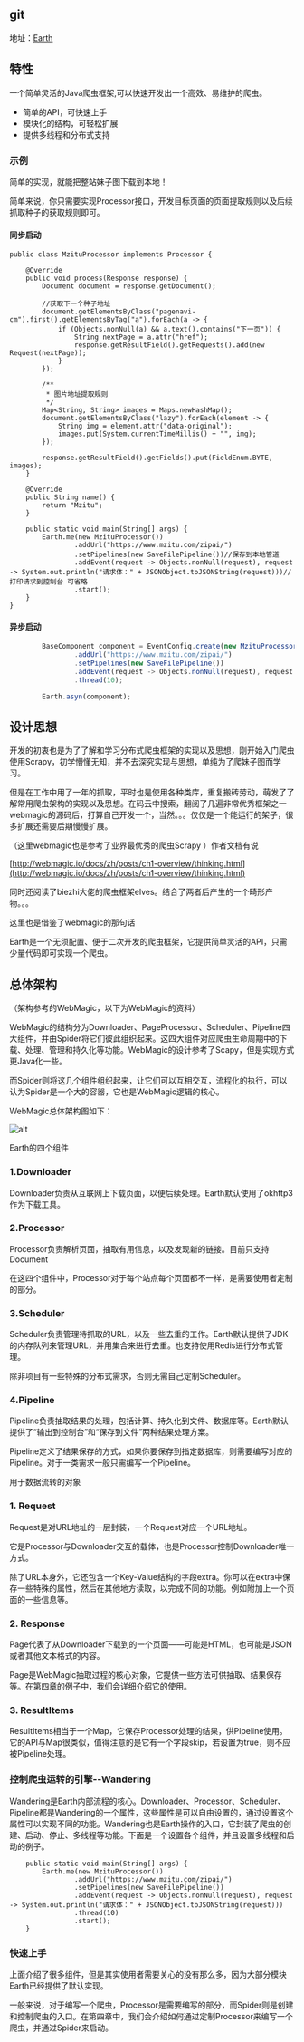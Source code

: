 ## git

地址：[Earth](https://gitee.com/SAnSAni/Earth)

## 特性

一个简单灵活的Java爬虫框架,可以快速开发出一个高效、易维护的爬虫。

*   简单的API，可快速上手
*   模块化的结构，可轻松扩展
*   提供多线程和分布式支持

### 示例

简单的实现，就能把整站妹子图下载到本地！

简单来说，你只需要实现Processor接口，开发目标页面的页面提取规则以及后续抓取种子的获取规则即可。
#### 同步启动
    public class MzituProcessor implements Processor {

        @Override
        public void process(Response response) {
            Document document = response.getDocument();

            //获取下一个种子地址
            document.getElementsByClass("pagenavi-cm").first().getElementsByTag("a").forEach(a -> {
                if (Objects.nonNull(a) && a.text().contains("下一页")) {
                    String nextPage = a.attr("href");
                    response.getResultField().getRequests().add(new Request(nextPage));
                }
            });

            /**
             * 图片地址提取规则
             */
            Map<String, String> images = Maps.newHashMap();
            document.getElementsByClass("lazy").forEach(element -> {
                String img = element.attr("data-original");
                images.put(System.currentTimeMillis() + "", img);
            });

            response.getResultField().getFields().put(FieldEnum.BYTE, images);
        }

        @Override
        public String name() {
            return "Mzitu";
        }

        public static void main(String[] args) {
            Earth.me(new MzituProcessor())
                    .addUrl("https://www.mzitu.com/zipai/")
                    .setPipelines(new SaveFilePipeline())//保存到本地管道
                    .addEvent(request -> Objects.nonNull(request), request -> System.out.println("请求体：" + JSONObject.toJSONString(request)))//打印请求到控制台 可省略
                    .start();
        }
    }
#### 异步启动
```js
        BaseComponent component = EventConfig.create(new MzituProcessor())
                .addUrl("https://www.mzitu.com/zipai/")
                .setPipelines(new SaveFilePipeline())
                .addEvent(request -> Objects.nonNull(request), request -> System.out.println("请求体：" + JSONObject.toJSONString(request)))
                .thread(10);

        Earth.asyn(component);
```  

## 设计思想

开发的初衷也是为了了解和学习分布式爬虫框架的实现以及思想，刚开始入门爬虫使用Scrapy，初学懵懂无知，并不去深究实现与思想，单纯为了爬妹子图而学习。

但是在工作中用了一年的抓取，平时也是使用各种类库，重复搬砖劳动，萌发了了解常用爬虫架构的实现以及思想。在码云中搜索，翻阅了几遍非常优秀框架之一webmagic的源码后，打算自己开发一个，当然。。。仅仅是一个能运行的架子，很多扩展还需要后期慢慢扩展。

（这里webmagic也是参考了业界最优秀的爬虫Scrapy ）作者文档有说

[http://webmagic.io/docs/zh/posts/ch1-overview/thinking.html](http://webmagic.io/docs/zh/posts/ch1-overview/thinking.html)

同时还阅读了biezhi大佬的爬虫框架elves。结合了两者后产生的一个畸形产物。。。

这里也是借鉴了webmagic的那句话

Earth是一个无须配置、便于二次开发的爬虫框架，它提供简单灵活的API，只需少量代码即可实现一个爬虫。

## 总体架构

（架构参考的WebMagic，以下为WebMagic的资料）

WebMagic的结构分为Downloader、PageProcessor、Scheduler、Pipeline四大组件，并由Spider将它们彼此组织起来。这四大组件对应爬虫生命周期中的下载、处理、管理和持久化等功能。WebMagic的设计参考了Scapy，但是实现方式更Java化一些。

而Spider则将这几个组件组织起来，让它们可以互相交互，流程化的执行，可以认为Spider是一个大的容器，它也是WebMagic逻辑的核心。

WebMagic总体架构图如下：

![alt](https://github.com/SAnBlog/Earth/blob/master/san.png)

Earth的四个组件

### 1.Downloader

Downloader负责从互联网上下载页面，以便后续处理。Earth默认使用了okhttp3作为下载工具。

### 2.Processor

Processor负责解析页面，抽取有用信息，以及发现新的链接。目前只支持Document

在这四个组件中，Processor对于每个站点每个页面都不一样，是需要使用者定制的部分。

### 3.Scheduler

Scheduler负责管理待抓取的URL，以及一些去重的工作。Earth默认提供了JDK的内存队列来管理URL，并用集合来进行去重。也支持使用Redis进行分布式管理。

除非项目有一些特殊的分布式需求，否则无需自己定制Scheduler。

### 4.Pipeline

Pipeline负责抽取结果的处理，包括计算、持久化到文件、数据库等。Earth默认提供了“输出到控制台”和“保存到文件”两种结果处理方案。

Pipeline定义了结果保存的方式，如果你要保存到指定数据库，则需要编写对应的Pipeline。对于一类需求一般只需编写一个Pipeline。

用于数据流转的对象

### 1\. Request

Request是对URL地址的一层封装，一个Request对应一个URL地址。

它是Processor与Downloader交互的载体，也是Processor控制Downloader唯一方式。

除了URL本身外，它还包含一个Key-Value结构的字段extra。你可以在extra中保存一些特殊的属性，然后在其他地方读取，以完成不同的功能。例如附加上一个页面的一些信息等。

### 2\. Response

Page代表了从Downloader下载到的一个页面——可能是HTML，也可能是JSON或者其他文本格式的内容。

Page是WebMagic抽取过程的核心对象，它提供一些方法可供抽取、结果保存等。在第四章的例子中，我们会详细介绍它的使用。

### 3\. ResultItems

ResultItems相当于一个Map，它保存Processor处理的结果，供Pipeline使用。它的API与Map很类似，值得注意的是它有一个字段skip，若设置为true，则不应被Pipeline处理。

### 控制爬虫运转的引擎--Wandering

Wandering是Earth内部流程的核心。Downloader、Processor、Scheduler、Pipeline都是Wandering的一个属性，这些属性是可以自由设置的，通过设置这个属性可以实现不同的功能。Wandering也是Earth操作的入口，它封装了爬虫的创建、启动、停止、多线程等功能。下面是一个设置各个组件，并且设置多线程和启动的例子。

        public static void main(String[] args) {
            Earth.me(new MzituProcessor())
                    .addUrl("https://www.mzitu.com/zipai/")
                    .setPipelines(new SaveFilePipeline())
                    .addEvent(request -> Objects.nonNull(request), request -> System.out.println("请求体：" + JSONObject.toJSONString(request)))
                    .thread(10)
                    .start();
        }

### 快速上手

上面介绍了很多组件，但是其实使用者需要关心的没有那么多，因为大部分模块Earth已经提供了默认实现。

一般来说，对于编写一个爬虫，Processor是需要编写的部分，而Spider则是创建和控制爬虫的入口。在第四章中，我们会介绍如何通过定制Processor来编写一个爬虫，并通过Spider来启动。
